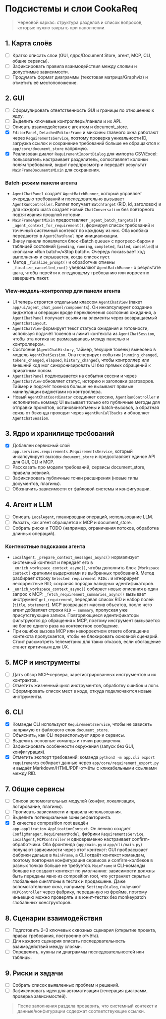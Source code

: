 # Подсистемы и слои CookaReq

> Черновой каркас: структура разделов и список вопросов, которые нужно закрыть при наполнении.

## 1. Карта слоёв
- [ ] Кратко описать слои (GUI, ядро/Document Store, агент, MCP, CLI, общие сервисы).
- [ ] Зафиксировать правила взаимодействия между слоями и допустимые зависимости.
- [ ] Продумать формат диаграммы (текстовая матрица/Graphviz) и отметить её местоположение.

## 2. GUI
- [ ] Сформулировать ответственность GUI и границы по отношению к ядру.
- [ ] Выделить ключевые контроллеры/панели и их API.
- [ ] Описать взаимодействия с агентом и document_store.
- [x] `EditorPanel`, `DetachedEditorFrame` и миксины главного окна работают через
      `RequirementsService`, поэтому проверка уникальности ID, загрузка ссылок и
      сохранение требований больше не обращаются к `app/core/document_store`
      напрямую.
- [x] Реализован диалог `RequirementImportDialog` для импорта CSV/Excel: пользователь настраивает разделитель, сопоставляет колонки полям требований, видит предпросмотр и передаёт результат `MainFrameDocumentsMixin` для сохранения.

### Batch-режим панели агента

- `AgentChatPanel` создаёт `AgentBatchRunner`, который управляет очередью
  требований и последовательно вызывает `AgentRunController`. Runner получает
  `BatchTarget` (RID, id, заголовок) и для каждого шага создаёт новый
  `ChatConversation` без повторного подтягивания прошлой истории.
- `MainFrameAgentMixin` предоставляет `_agent_batch_targets()` и
  `_agent_context_for_requirement()`, формируя список требований и точечный
  системный контекст по каждому из них. Оба колбэка передаются в
  `AgentChatPanel` при инициализации.
- Внизу панели появляется блок «Batch queue» с прогресс-баром и таблицей
  состояний (`pending`, `running`, `completed`, `failed`, `cancelled`) и
  кнопками «Run batch»/«Stop batch». Очередь показывает ход выполнения и
  скрывается, когда список пуст.
- Метод `_finalize_prompt()` и обработчик отмены `_finalize_cancelled_run()`
  уведомляют `AgentBatchRunner` о результате шага, чтобы перейти к следующему
  требованию или корректно завершить пакет.

### View-модель-контроллер для панели агента

- UI теперь строится отдельным классом `AgentChatView` (пакет
  `app/ui/agent_chat_panel/components`). Он инкапсулирует создание виджетов и
  операции вроде переключения состояния ожидания, а `AgentChatPanel`
  получает ссылки на элементы через возвращаемый `AgentChatLayout`.
- `AgentChatView` формирует текст статуса ожидания и готовности, используя
  подсчёт токенов и лимит контекста из `AgentChatSession`, чтобы эта логика не
  размазывалась между панелью и контроллером.
- Состояние (`AgentChatHistory`, таймер, текущие токены) вынесено в модель
  `AgentChatSession`. Она генерирует события (`running_changed`,
  `tokens_changed`, `elapsed`, `history_changed`), чтобы контроллер или
  внешний код мог синхронизировать UI без прямых обращений к приватным полям.
- `AgentChatPanel` подписывается на события сессии и через `AgentChatView`
  обновляет статус, историю и заголовки разговоров. Таймер и подсчёт токенов
  больше не вызывают прямые манипуляции виджетами из контроллера.
- Новый `AgentChatCoordinator` соединяет сессию, `AgentRunController` и
  исполнитель команд: UI вызывает только его публичные методы для отправки
  промптов, остановки/отмены и batch-вызовов, а обратная связь от бэкенда
  проходит через `AgentRunCallbacks` и обновляет `AgentChatSession`.

## 3. Ядро и хранилище требований
- [x] Добавлен сервисный слой `app.services.requirements.RequirementsService`, который инкапсулирует вызовы `document_store` и предоставляет единое API для GUI, CLI и MCP.
- [ ] Рассказать про модели требований, сервисы document_store, правила ревизий.
- [ ] Зафиксировать публичные точки расширения (новые типы документов, плагины).
- [ ] Обозначить зависимости от файловой системы и конфигурации.

## 4. Агент и LLM
- [ ] Описать `LocalAgent`, планировщик операций, использование LLM.
- [ ] Указать, как агент обращается к MCP и document_store.
- [ ] Собрать риски и TODO (например, ограничения потоков, обработка длинных операций).

### Контекстные подсказки агента

- `LocalAgent._prepare_context_messages_async()` нормализует системный контекст и
  передаёт его в `_enrich_workspace_context_async()`, чтобы дополнить блок
  `[Workspace context]` краткими выдержками из выбранных требований. Метод
  разбирает строку `Selected requirement RIDs:` и игнорирует некорректные RID,
  сохраняя порядок валидных идентификаторов.
- `_enrich_workspace_context_async()` собирает новые описания в один запрос к
  MCP: `_fetch_requirement_summaries_async()` вызывает инструмент
  `get_requirement`, передавая список RID и набор полей (`title`, `statement`).
  MCP возвращает массив объектов, после чего агент добавляет строки `RID —
  summary`, пропуская уже присутствующие записи. Повторяющиеся идентификаторы
  фильтруются до обращения к MCP, поэтому инструмент вызывается не более одного
  раза на контекстное сообщение.
- При ошибке вызова MCP или некорректном ответе обогащение контекста
  пропускается, чтобы не блокировать основной сценарий. Стоит рассмотреть
  телеметрию для таких отказов, если обогащение станет критичным для UX.

## 5. MCP и инструменты
- [ ] Дать обзор MCP-сервера, зарегистрированных инструментов и их контрактов.
- [ ] Отметить жизненный цикл инструментов, обработку ошибок и логи.
- [ ] Сформировать список мест в коде, откуда подключаются новые инструменты.

## 6. CLI
- [x] Команды CLI используют `RequirementsService`, чтобы не зависеть напрямую от файлового слоя `document_store`.
- [ ] Объяснить, как CLI переиспользует ядро и сервисы.
- [ ] Выделить основные команды и точки расширения.
- [ ] Зафиксировать особенности окружения (запуск без GUI, конфигурация).
- [x] Отметить экспорт требований: команда `python3 -m app.cli export requirements` собирает данные через
      `app/core/requirement_export.py` и выдаёт Markdown/HTML/PDF-отчёты с кликабельными ссылками между RID.

## 7. Общие сервисы
- [ ] Список вспомогательных модулей (конфиг, локализация, логирование, плагины).
- [ ] Прописать зависимости и правила использования.
- [ ] Выделить потенциальные зоны рефакторинга.
- [x] В качестве composition root введён `app.application.ApplicationContext`. Он лениво
      создаёт `ConfigManager`, `RequirementModel`, фабрики `RequirementsService`,
      `LocalAgent`, `MCPController` и одновременно настраивает confirm-обработчики.
      Оба фронтенда (`app/main.py` и `app/cli/main.py`) получают зависимости через
      этот контекст: GUI пробрасывает фабрики дальше в `MainFrame`, а CLI отдаёт
      контекст командам, поэтому повторная конфигурация сервисов и confirm-колбеков
      в разных точках больше не требуется. `MainFrame` и CLI-команды больше не
      создают контекст по умолчанию: зависимости должны быть переданы явно из
      composition root, что устраняет скрытые глобальные синглтоны в тестах и
      продакшене. Даже вспомогательные окна, например `SettingsDialog`, получают
      `MCPController` через фабрику, переданную из фрейма, поэтому инъекцию можно
      проверять и в юнит-тестах без monkeypatch глобальных конструкторов.

## 8. Сценарии взаимодействия
- [ ] Подготовить 2–3 ключевых сквозных сценария (открытие проекта, правка требования, построение отчёта).
- [ ] Для каждого сценария описать последовательность взаимодействий между слоями.
- [ ] Определить, нужны ли диаграммы последовательностей или таблицы.

## 9. Риски и задачи
- [ ] Собрать список выявленных проблем и решений.
- [ ] Зафиксировать идеи для автоматизации (генерация диаграмм, проверка зависимостей).

> После заполнения раздела проверить, что системный контекст и данные/конфигурации содержат соответствующие ссылки.

